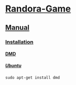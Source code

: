 # [Randora-Game](/README.md)

## [Manual](/manual/README.md)

### [Installation](/manual/installation/README.md)

#### [DMD](/manual/installation/dmd/README.md)

##### [Ubuntu](/manual/installation/dmd/ubuntu/README.md)

    sudo apt-get install dmd
